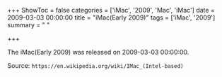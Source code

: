 +++
ShowToc = false
categories = ['iMac', '2009', 'Mac', 'iMac']
date = 2009-03-03 00:00:00
title = "iMac(Early 2009)"
tags = ['iMac', '2009']
summary = " "

+++

The iMac(Early 2009) was released on 2009-03-03 00:00:00.

Source: `https://en.wikipedia.org/wiki/IMac_(Intel-based)`


